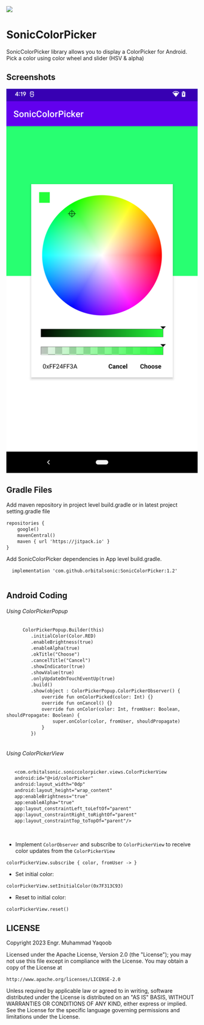 [![](https://jitpack.io/v/orbitalsonic/SonicColorPicker.svg)](https://jitpack.io/#orbitalsonic/SonicColorPicker)
# SonicColorPicker
SonicColorPicker library allows you to display a ColorPicker for Android. Pick a color using color wheel and slider (HSV & alpha)

## Screenshots
![alt text](https://github.com/orbitalsonic/SonicColorPicker/blob/master/Screenshots/Screenshot.png?raw=true)

## Gradle Files

Add maven repository in project level build.gradle or in latest project setting.gradle file

```
repositories {
    google()
    mavenCentral()
    maven { url 'https://jitpack.io' }
}

```

Add SonicColorPicker dependencies in App level build.gradle.

```
  implementation 'com.github.orbitalsonic:SonicColorPicker:1.2'
 
 ```
 
 
 ## Android Coding
   
   ###### Using ColorPickerPopup
   
   ``` 
         ColorPickerPopup.Builder(this)
            .initialColor(Color.RED)
            .enableBrightness(true)
            .enableAlpha(true)
            .okTitle("Choose")
            .cancelTitle("Cancel")
            .showIndicator(true)
            .showValue(true)
            .onlyUpdateOnTouchEventUp(true)
            .build()
            .show(object : ColorPickerPopup.ColorPickerObserver() {
                override fun onColorPicked(color: Int) {}
                override fun onCancel() {}
                override fun onColor(color: Int, fromUser: Boolean, shouldPropagate: Boolean) {
                    super.onColor(color, fromUser, shouldPropagate)
                }
            })
   
   
 ```
   ###### Using ColorPickerView    
        
 ```
    <com.orbitalsonic.soniccolorpicker.views.ColorPickerView
    android:id="@+id/colorPicker"
    android:layout_width="0dp"
    android:layout_height="wrap_content"
    app:enableBrightness="true"
    app:enableAlpha="true"
    app:layout_constraintLeft_toLeftOf="parent"
    app:layout_constraintRight_toRightOf="parent"
    app:layout_constraintTop_toTopOf="parent"/>
    
    
 ```
   
   * Implement `ColorObserver` and subscribe to `ColorPickerView` to receive color updates from the `ColorPickerView`
   
 ```
 colorPickerView.subscribe { color, fromUser -> }
 ```
 
* Set initial color:

```
colorPickerView.setInitialColor(0x7F313C93)
```
* Reset to initial color:

```
colorPickerView.reset()
```
      
## LICENSE
Copyright 2023 Engr. Muhammad Yaqoob

Licensed under the Apache License, Version 2.0 (the "License");
you may not use this file except in compliance with the License.
You may obtain a copy of the License at

    http://www.apache.org/licenses/LICENSE-2.0

Unless required by applicable law or agreed to in writing, software
distributed under the License is distributed on an "AS IS" BASIS,
WITHOUT WARRANTIES OR CONDITIONS OF ANY KIND, either express or implied.
See the License for the specific language governing permissions and
limitations under the License.

